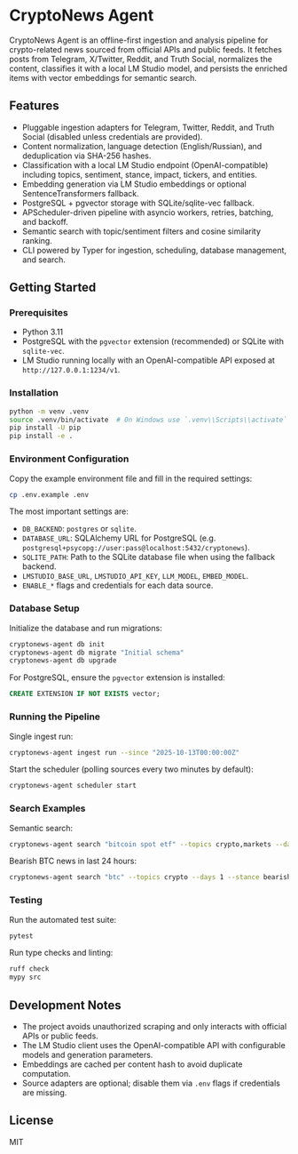 # CryptoNews Agent

CryptoNews Agent is an offline-first ingestion and analysis pipeline for crypto-related news sourced from official APIs and public feeds. It fetches posts from Telegram, X/Twitter, Reddit, and Truth Social, normalizes the content, classifies it with a local LM Studio model, and persists the enriched items with vector embeddings for semantic search.

## Features

- Pluggable ingestion adapters for Telegram, Twitter, Reddit, and Truth Social (disabled unless credentials are provided).
- Content normalization, language detection (English/Russian), and deduplication via SHA-256 hashes.
- Classification with a local LM Studio endpoint (OpenAI-compatible) including topics, sentiment, stance, impact, tickers, and entities.
- Embedding generation via LM Studio embeddings or optional SentenceTransformers fallback.
- PostgreSQL + pgvector storage with SQLite/sqlite-vec fallback.
- APScheduler-driven pipeline with asyncio workers, retries, batching, and backoff.
- Semantic search with topic/sentiment filters and cosine similarity ranking.
- CLI powered by Typer for ingestion, scheduling, database management, and search.

## Getting Started

### Prerequisites

- Python 3.11
- PostgreSQL with the `pgvector` extension (recommended) or SQLite with `sqlite-vec`.
- LM Studio running locally with an OpenAI-compatible API exposed at `http://127.0.0.1:1234/v1`.

### Installation

```bash
python -m venv .venv
source .venv/bin/activate  # On Windows use `.venv\\Scripts\\activate`
pip install -U pip
pip install -e .
```

### Environment Configuration

Copy the example environment file and fill in the required settings:

```bash
cp .env.example .env
```

The most important settings are:

- `DB_BACKEND`: `postgres` or `sqlite`.
- `DATABASE_URL`: SQLAlchemy URL for PostgreSQL (e.g. `postgresql+psycopg://user:pass@localhost:5432/cryptonews`).
- `SQLITE_PATH`: Path to the SQLite database file when using the fallback backend.
- `LMSTUDIO_BASE_URL`, `LMSTUDIO_API_KEY`, `LLM_MODEL`, `EMBED_MODEL`.
- `ENABLE_*` flags and credentials for each data source.

### Database Setup

Initialize the database and run migrations:

```bash
cryptonews-agent db init
cryptonews-agent db migrate "Initial schema"
cryptonews-agent db upgrade
```

For PostgreSQL, ensure the `pgvector` extension is installed:

```sql
CREATE EXTENSION IF NOT EXISTS vector;
```

### Running the Pipeline

Single ingest run:

```bash
cryptonews-agent ingest run --since "2025-10-13T00:00:00Z"
```

Start the scheduler (polling sources every two minutes by default):

```bash
cryptonews-agent scheduler start
```

### Search Examples

Semantic search:

```bash
cryptonews-agent search "bitcoin spot etf" --topics crypto,markets --days 7 --stance bullish
```

Bearish BTC news in last 24 hours:

```bash
cryptonews-agent search "btc" --topics crypto --days 1 --stance bearish
```

### Testing

Run the automated test suite:

```bash
pytest
```

Run type checks and linting:

```bash
ruff check
mypy src
```

## Development Notes

- The project avoids unauthorized scraping and only interacts with official APIs or public feeds.
- The LM Studio client uses the OpenAI-compatible API with configurable models and generation parameters.
- Embeddings are cached per content hash to avoid duplicate computation.
- Source adapters are optional; disable them via `.env` flags if credentials are missing.

## License

MIT
